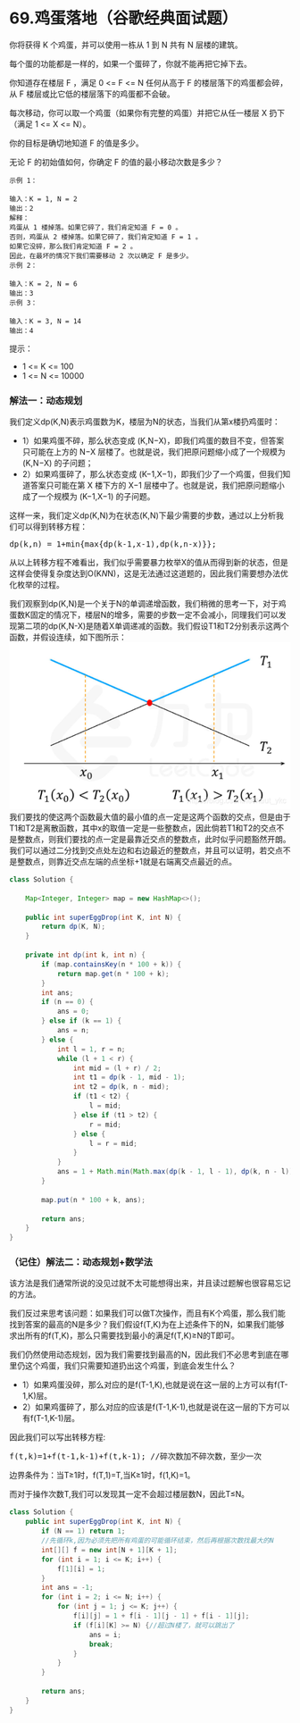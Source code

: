 # 69.鸡蛋落地（谷歌经典面试题）

你将获得 K 个鸡蛋，并可以使用一栋从 1 到 N  共有 N 层楼的建筑。

每个蛋的功能都是一样的，如果一个蛋碎了，你就不能再把它掉下去。

你知道存在楼层 F ，满足 0 <= F <= N 任何从高于 F 的楼层落下的鸡蛋都会碎，从 F 楼层或比它低的楼层落下的鸡蛋都不会破。

每次移动，你可以取一个鸡蛋（如果你有完整的鸡蛋）并把它从任一楼层 X 扔下（满足 1 <= X <= N）。

你的目标是确切地知道 F 的值是多少。

无论 F 的初始值如何，你确定 F 的值的最小移动次数是多少？
````
示例 1：

输入：K = 1, N = 2
输出：2
解释：
鸡蛋从 1 楼掉落。如果它碎了，我们肯定知道 F = 0 。
否则，鸡蛋从 2 楼掉落。如果它碎了，我们肯定知道 F = 1 。
如果它没碎，那么我们肯定知道 F = 2 。
因此，在最坏的情况下我们需要移动 2 次以确定 F 是多少。
示例 2：

输入：K = 2, N = 6
输出：3
示例 3：

输入：K = 3, N = 14
输出：4
````

提示：
- 1 <= K <= 100
- 1 <= N <= 10000

### 解法一：动态规划
我们定义dp(K,N)表示鸡蛋数为K，楼层为N的状态，当我们从第x楼扔鸡蛋时：
- 1）如果鸡蛋不碎，那么状态变成 (K,N−X)，即我们鸡蛋的数目不变，但答案只可能在上方的 N−X 层楼了。也就是说，我们把原问题缩小成了一个规模为 (K,N−X) 的子问题；
- 2）如果鸡蛋碎了，那么状态变成 (K−1,X−1)，即我们少了一个鸡蛋，但我们知道答案只可能在第 X 楼下方的 X−1 层楼中了。也就是说，我们把原问题缩小成了一个规模为 (K−1,X−1) 的子问题。

这样一来，我们定义dp(K,N)为在状态(K,N)下最少需要的步数，通过以上分析我们可以得到转移方程：
<pre>dp(k,n) = 1+min{max{dp(k-1,x-1),dp(k,n-x)}};</pre>

从以上转移方程不难看出，我们似乎需要暴力枚举X的值从而得到新的状态，但是这样会使得复杂度达到O(K*N*N)，这是无法通过这道题的，因此我们需要想办法优化枚举的过程。

我们观察到dp(K,N)是一个关于N的单调递增函数，我们稍微的思考一下，对于鸡蛋数K固定的情况下，楼层N的增多，需要的步数一定不会减小，同理我们可以发现第二项的dp(K,N-X)是随着X单调递减的函数。我们假设T1和T2分别表示这两个函数，并假设连续，如下图所示：
<img src="../images/鸡蛋落地.png"><br>
我们要找的使这两个函数最大值的最小值的点一定是这两个函数的交点，但是由于T1和T2是离散函数，其中x的取值一定是一些整数点，因此倘若T1和T2的交点不是整数点，则我们要找的点一定是最靠近交点的整数点，此时似乎问题豁然开朗。我们可以通过二分找到交点处左边和右边最近的整数点，并且可以证明，若交点不是整数点，则靠近交点左端的点坐标+1就是右端离交点最近的点。

````java
class Solution {

    Map<Integer, Integer> map = new HashMap<>();

    public int superEggDrop(int K, int N) {
        return dp(K, N);
    }

    private int dp(int k, int n) {
        if (map.containsKey(n * 100 + k)) {
            return map.get(n * 100 + k);
        }
        int ans;
        if (n == 0) {
            ans = 0;
        } else if (k == 1) {
            ans = n;
        } else {
            int l = 1, r = n;
            while (l + 1 < r) {
                int mid = (l + r) / 2;
                int t1 = dp(k - 1, mid - 1);
                int t2 = dp(k, n - mid);
                if (t1 < t2) {
                    l = mid;
                } else if (t1 > t2) {
                    r = mid;
                } else {
                    l = r = mid;
                }
            }
            ans = 1 + Math.min(Math.max(dp(k - 1, l - 1), dp(k, n - l)), Math.max(dp(k - 1, r - 1), dp(k, n - r)));
        }

        map.put(n * 100 + k, ans);

        return ans;
    }
}
````


### （记住）解法二：动态规划+数学法
该方法是我们通常所说的没见过就不太可能想得出来，并且读过题解也很容易忘记的方法。

我们反过来思考该问题：如果我们可以做T次操作，而且有K个鸡蛋，那么我们能找到答案的最高的N是多少？我们假设f(T,K)为在上述条件下的N，如果我们能够求出所有的f(T,K)，那么只需要找到最小的满足f(T,K)≥N的T即可。

我们仍然使用动态规划，因为我们需要找到最高的N，因此我们不必思考到底在哪里仍这个鸡蛋，我们只需要知道扔出这个鸡蛋，到底会发生什么？

- 1）如果鸡蛋没碎，那么对应的是f(T-1,K),也就是说在这一层的上方可以有f(T-1,K)层。
- 2）如果鸡蛋碎了，那么对应的应该是f(T-1,K-1),也就是说在这一层的下方可以有f(T-1,K-1)层。

因此我们可以写出转移方程:
<pre>
f(t,k)=1+f(t-1,k-1)+f(t,k-1); //碎次数加不碎次数，至少一次
</pre>
边界条件为：当T≥1时，f(T,1)=T,当K≥1时，f(1,K)=1。

而对于操作次数T,我们可以发现其一定不会超过楼层数N，因此T≤N。
````java
class Solution {
    public int superEggDrop(int K, int N) {
        if (N == 1) return 1;
        //先循环k,因为必须先把所有鸡蛋的可能循环结束，然后再根据次数找最大的N
        int[][] f = new int[N + 1][K + 1];
        for (int i = 1; i <= K; i++) {
            f[1][i] = 1;
        }
        int ans = -1;
        for (int i = 2; i <= N; i++) {
            for (int j = 1; j <= K; j++) {
                f[i][j] = 1 + f[i - 1][j - 1] + f[i - 1][j];
                if (f[i][K] >= N) {//超过N楼了，就可以跳出了
                    ans = i;
                    break;
                }
            }
        }

        return ans;
    }
}
````